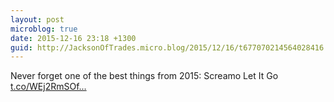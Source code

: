 ```yaml
---
layout: post
microblog: true
date: 2015-12-16 23:18 +1300
guid: http://JacksonOfTrades.micro.blog/2015/12/16/t677070214564028416.html
---
```

Never forget one of the best things from 2015: Screamo Let It Go [t.co/WEj2RmSOf...](https://t.co/WEj2RmSOfE)
